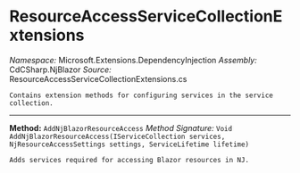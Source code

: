 # ResourceAccessServiceCollectionExtensions

*Namespace:* Microsoft.Extensions.DependencyInjection
*Assembly:* CdCSharp.NjBlazor
*Source:* ResourceAccessServiceCollectionExtensions.cs



    Contains extension methods for configuring services in the service collection.
    
---

**Method:** `AddNjBlazorResourceAccess`
*Method Signature:* `Void AddNjBlazorResourceAccess(IServiceCollection services, NjResourceAccessSettings settings, ServiceLifetime lifetime)`


    Adds services required for accessing Blazor resources in NJ.
    


